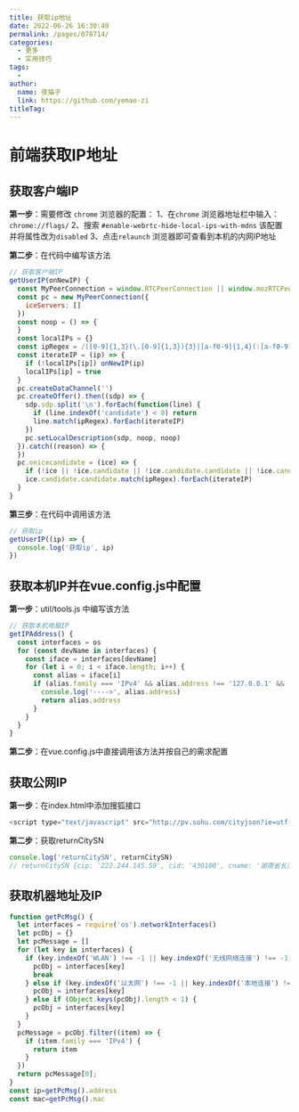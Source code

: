 ```yaml
---
title: 获取ip地址
date: 2022-06-26 16:30:49
permalink: /pages/078714/
categories:
  - 更多
  - 实用技巧
tags:
  - 
author: 
  name: 夜猫子
  link: https://github.com/yemao-zi
titleTag: 
---
```

# 前端获取IP地址

## 获取客户端IP

**第一步**：需要修改 `chrome` 浏览器的配置：
1、在`chrome` 浏览器地址栏中输入：`chrome://flags/`
2、搜索 `#enable-webrtc-hide-local-ips-with-mdns` 该配置 并将属性改为`disabled`
3、点击`relaunch` 浏览器即可查看到本机的内网IP地址

**第二步**：在代码中编写该方法

```js
// 获取客户端IP
getUserIP(onNewIP) {
  const MyPeerConnection = window.RTCPeerConnection || window.mozRTCPeerConnection || window.webkitRTCPeerConnection
  const pc = new MyPeerConnection({
    iceServers: []
  })
  const noop = () => {
  }
  const localIPs = {}
  const ipRegex = /([0-9]{1,3}(\.[0-9]{1,3}){3}|[a-f0-9]{1,4}(:[a-f0-9]{1,4}){7})/g
  const iterateIP = (ip) => {
    if (!localIPs[ip]) onNewIP(ip)
    localIPs[ip] = true
  }
  pc.createDataChannel('')
  pc.createOffer().then((sdp) => {
    sdp.sdp.split('\n').forEach(function(line) {
      if (line.indexOf('candidate') < 0) return
      line.match(ipRegex).forEach(iterateIP)
    })
    pc.setLocalDescription(sdp, noop, noop)
  }).catch((reason) => {
  })
  pc.onicecandidate = (ice) => {
    if (!ice || !ice.candidate || !ice.candidate.candidate || !ice.candidate.candidate.match(ipRegex)) return
    ice.candidate.candidate.match(ipRegex).forEach(iterateIP)
  }
}
```

**第三步**：在代码中调用该方法

```js
// 获取ip
getUserIP((ip) => {
  console.log('获取ip', ip)
})
```

## 获取本机IP并在vue.config.js中配置

**第一步**：util/tools.js 中编写该方法

```js
// 获取本机电脑IP
getIPAddress() {
  const interfaces = os
  for (const devName in interfaces) {
    const iface = interfaces[devName]
    for (let i = 0; i < iface.length; i++) {
      const alias = iface[i]
      if (alias.family === 'IPv4' && alias.address !== '127.0.0.1' && !alias.internal) {
        console.log('---->', alias.address)
        return alias.address
      }
    }
  }
}
```

**第二步**：在vue.config.js中直接调用该方法并按自己的需求配置

## 获取公网IP

**第一步**：在index.html中添加搜狐接口

```js
<script type="text/javascript" src="http://pv.sohu.com/cityjson?ie=utf-8"></script>
```

**第二步**：获取returnCitySN

```js
console.log('returnCitySN', returnCitySN)
// returnCitySN {cip: '222.244.145.59', cid: '430100', cname: '湖南省长沙市'}
```

## 获取机器地址及IP

~~~js
function getPcMsg() {
  let interfaces = require('os').networkInterfaces()
  let pcObj = {}
  let pcMessage = []
  for (let key in interfaces) {
    if (key.indexOf('WLAN') !== -1 || key.indexOf('无线网络连接') !== -1) {
      pcObj = interfaces[key]
      break
    } else if (key.indexOf('以太网') !== -1 || key.indexOf('本地连接') !== -1) {
      pcObj = interfaces[key]
    } else if (Object.keys(pcObj).length < 1) {
      pcObj = interfaces[key]
    }
  }
  pcMessage = pcObj.filter((item) => {
    if (item.family === 'IPv4') {
      return item
    }
  })
  return pcMessage[0];
}
const ip=getPcMsg().address
const mac=getPcMsg().mac
~~~

